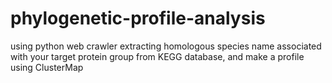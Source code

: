 # phylogenetic-profile-analysis
using python web crawler extracting homologous species name associated with your target protein group from KEGG database, and  make a profile using ClusterMap    
